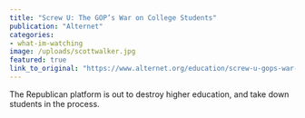 ```yaml
---
title: "Screw U: The GOP’s War on College Students"
publication: "Alternet"
categories: 
- what-im-watching
image: /uploads/scottwalker.jpg
featured: true
link_to_original: "https://www.alternet.org/education/screw-u-gops-war-college-students"
---
```

The Republican platform is out to destroy higher education, and take down students in the process.



